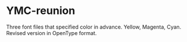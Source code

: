 # YMC-reunion
Three font files that specified color in advance. Yellow, Magenta, Cyan. Revised version in OpenType format.
